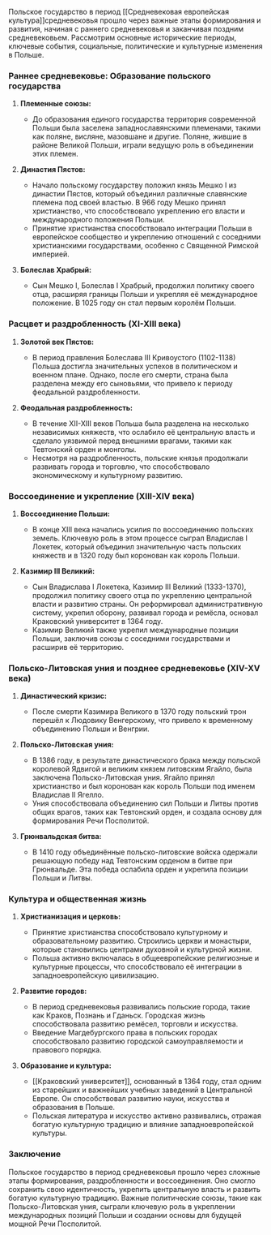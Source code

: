 Польское государство в период [[Средневековая европейская культура]]средневековья прошло через важные этапы формирования и развития, начиная с раннего средневековья и заканчивая поздним средневековьем. Рассмотрим основные исторические периоды, ключевые события, социальные, политические и культурные изменения в Польше.

### Раннее средневековье: Образование польского государства

1. **Племенные союзы:**
   - До образования единого государства территория современной Польши была заселена западнославянскими племенами, такими как поляне, висляне, мазовшане и другие. Поляне, жившие в районе Великой Польши, играли ведущую роль в объединении этих племен.

2. **Династия Пястов:**
   - Начало польскому государству положил князь Мешко I из династии Пястов, который объединил различные славянские племена под своей властью. В 966 году Мешко принял христианство, что способствовало укреплению его власти и международного положения Польши.
   - Принятие христианства способствовало интеграции Польши в европейское сообщество и укреплению отношений с соседними христианскими государствами, особенно с Священной Римской империей.

3. **Болеслав Храбрый:**
   - Сын Мешко I, Болеслав I Храбрый, продолжил политику своего отца, расширяя границы Польши и укрепляя её международное положение. В 1025 году он стал первым королём Польши.

### Расцвет и раздробленность (XI-XIII века)

1. **Золотой век Пястов:**
   - В период правления Болеслава III Кривоустого (1102-1138) Польша достигла значительных успехов в политическом и военном плане. Однако, после его смерти, страна была разделена между его сыновьями, что привело к периоду феодальной раздробленности.

2. **Феодальная раздробленность:**
   - В течение XII-XIII веков Польша была разделена на несколько независимых княжеств, что ослабило её центральную власть и сделало уязвимой перед внешними врагами, такими как Тевтонский орден и монголы.
   - Несмотря на раздробленность, польские князья продолжали развивать города и торговлю, что способствовало экономическому и культурному развитию.

### Воссоединение и укрепление (XIII-XIV века)

1. **Воссоединение Польши:**
   - В конце XIII века начались усилия по воссоединению польских земель. Ключевую роль в этом процессе сыграл Владислав I Локетек, который объединил значительную часть польских княжеств и в 1320 году был коронован как король Польши.
   
2. **Казимир III Великий:**
   - Сын Владислава I Локетека, Казимир III Великий (1333-1370), продолжил политику своего отца по укреплению центральной власти и развитию страны. Он реформировал административную систему, укрепил оборону, развивал города и ремёсла, основал Краковский университет в 1364 году.
   - Казимир Великий также укрепил международные позиции Польши, заключив союзы с соседними государствами и расширив её территорию.

### Польско-Литовская уния и позднее средневековье (XIV-XV века)

1. **Династический кризис:**
   - После смерти Казимира Великого в 1370 году польский трон перешёл к Людовику Венгерскому, что привело к временному объединению Польши и Венгрии.

2. **Польско-Литовская уния:**
   - В 1386 году, в результате династического брака между польской королевой Ядвигой и великим князем литовским Ягайло, была заключена Польско-Литовская уния. Ягайло принял христианство и был коронован как король Польши под именем Владислав II Ягелло.
   - Уния способствовала объединению сил Польши и Литвы против общих врагов, таких как Тевтонский орден, и создала основу для формирования Речи Посполитой.

3. **Грюнвальдская битва:**
   - В 1410 году объединённые польско-литовские войска одержали решающую победу над Тевтонским орденом в битве при Грюнвальде. Эта победа ослабила орден и укрепила позиции Польши и Литвы.

### Культура и общественная жизнь

1. **Христианизация и церковь:**
   - Принятие христианства способствовало культурному и образовательному развитию. Строились церкви и монастыри, которые становились центрами духовной и культурной жизни.
   - Польша активно включалась в общеевропейские религиозные и культурные процессы, что способствовало её интеграции в западноевропейскую цивилизацию.

2. **Развитие городов:**
   - В период средневековья развивались польские города, такие как Краков, Познань и Гданьск. Городская жизнь способствовала развитию ремёсел, торговли и искусства.
   - Введение Магдебургского права в польских городах способствовало развитию городской самоуправляемости и правового порядка.

3. **Образование и культура:**
   - [[Краковский университет]], основанный в 1364 году, стал одним из старейших и важнейших учебных заведений в Центральной Европе. Он способствовал развитию науки, искусства и образования в Польше.
   - Польская литература и искусство активно развивались, отражая богатую культурную традицию и влияние западноевропейской культуры.

### Заключение

Польское государство в период средневековья прошло через сложные этапы формирования, раздробленности и воссоединения. Оно смогло сохранить свою идентичность, укрепить центральную власть и развить богатую культурную традицию. Важные политические союзы, такие как Польско-Литовская уния, сыграли ключевую роль в укреплении международных позиций Польши и создании основы для будущей мощной Речи Посполитой.